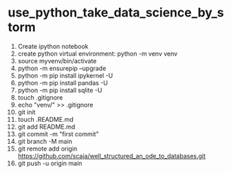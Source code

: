 # use_python_take_data_science_by_storm
1. Create ipython notebook
2. create python virtual environment: python -m venv venv
3. source myvenv/bin/activate
4. python -m ensurepip –upgrade
5. python -m pip install ipykernel -U
6. python -m pip install pandas -U
7. python -m pip install sqlite -U
8. touch .gitignore
9. echo "venv/" >> .gitignore
10. git init
11. touch .README.md 
12. git add README.md
13. git commit -m "first commit"
14. git branch -M main
15. git remote add origin https://github.com/scaja/well_structured_an_ode_to_databases.git
16. git push -u origin main
